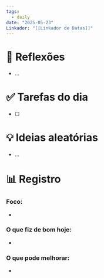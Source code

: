 ```yaml
---
tags:
  - daily
date: "2025-05-23"
Linkador: "[[Linkador de Datas]]"
---
```


# 🧠 Reflexões
- ...

# ✅ Tarefas do dia
- [ ] 

# 💡 Ideias aleatórias
- ...

# 📊 Registro

### Foco:
- 

### O que fiz de bom hoje:
- 

### O que pode melhorar:
- 